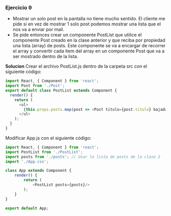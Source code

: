 ### Ejercicio 9
- Mostrar un solo post en la pantalla no tiene mucho sentido. El cliente me pide si en vez de mostrar 1 solo post podemos mostrar una lista que el nos va a enviar por mail.
- Se pide entonces crear un componente PostList que utilice el componente Post creado en la clase anterior y que reciba por propiedad una lista (array) de posts. Este componente se va a encargar de recorrer el array y convertir cada item del array en un componente Post que va a ser mostrado dentro de la lista.

**Solucion**
Crear el archivo PostList.js dentro de la carpeta src con el siguiente código:

```javascript
import React, { Component } from 'react';
import Post from './Post';
export default class PostList extends Component {
  render() {
    return (
      <ul>
        {this.props.posts.map(post => <Post titulo={post.titulo} bajada={post.bajada} />)}
      </ul>
    );
  }
}
```

Modificar App.js con el siguiente código:

```javascript
import React, { Component } from 'react';
import PostList from './PostList';
import posts from './posts'; // Usar la lista de posts de la clase 2
import './App.css';

class App extends Component {
    render() {
        return (
            <PostList posts={posts}/>
        );
    }    
}

export default App;
```
